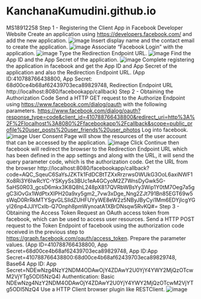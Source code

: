 # KanchanaKumudini.github.io
MS18912258
Step 1 - Registering the Client App in Facebook Developer Website
Create an application using https://developers.facebook.com/ and add the new application.
![image](https://user-images.githubusercontent.com/50174329/57983406-1394fb00-7a6f-11e9-8b90-79cade7a4ef1.png)
Insert display name and the contact email to create the application.
![image](https://user-images.githubusercontent.com/50174329/57983676-750a9900-7a72-11e9-866e-940bd765a2f6.png) 
Associate “Facebook Login” with the application.
![image](https://user-images.githubusercontent.com/50174329/57983857-e8f97100-7a73-11e9-986a-9abe31898448.png)
Type the Redirection Endpoint URL. 
![image](https://user-images.githubusercontent.com/50174329/57984884-c10f0b00-7a7d-11e9-8886-fd7162c84212.png)
Find the App ID and the App Secret of the application.
![image](https://user-images.githubusercontent.com/50174329/57984994-316a5c00-7a7f-11e9-9c48-fd77e09e9a2a.png)
Complete registering the application in facebook and get the App ID and App Secret of the application and also the Redirection Endpoint URL. (App ID:410788766438800, App Secret: 68d00ce4b68af62439703eca89829748, Redirection Endpoint URL http://localhost:8080/facebookapp/callback)
Step 2 - Obtaining the Authorization Code
Send a HTTP GET request to the Authorize Endpoint using https://www.facebook.com/dialog/oauth with the following parameters.
https://www.facebook.com/dialog/oauth?response_type=code&client_id=410788766438800&redirect_uri=http%3A%2F%2Flocalhost%3A8080%2Ffacebookapp%2Fcallback&scope=public_profile%20user_posts%20user_friends%20user_photos
Log into facebook.
![image](https://user-images.githubusercontent.com/50174329/57985495-71810d00-7a86-11e9-84b3-2ddd63128cba.png)
User Consent Page will show the resources of the user account that can be accessed by the application. 
![image](https://user-images.githubusercontent.com/50174329/57985580-92962d80-7a87-11e9-8f9d-b1287a885988.png)
Click Continue then facebook will redirect the browser to the Redirection Endpoint URL which has been defined in the app settings and along with the URL, it will send the query parameter code, which is the authorization code. 
Get the URL from the browser
http://localhost:8080/facebookapp/callback?code=AQC_SqeuC6SaYsJZKTk1FdDCBtTZXxRrzrwsOWUkG3OoL6axiNWF1Xo8Ri3Y6IwRcYC-YSKyySs3BUc1eA4GCyoM2Z7WnsDyGwk5G-5aHS0R03_gcsD6mkx3K8Q8hL248pX817QVRbWBsYy3Wip1Y0tM7Oeg7a5ggC3iOvGx1WdPtxXIPH20a9xy5gm2_7vw3xDge_Nng2ZJt791Bn85EGT69w5sWqD0RrRkMTYSgvGLSlldZUHFUYyWE8eW2z5NByJByCyi1Mm6EDYjIcgYGyI26np4JJlYCxIb-Q7Onph8pmWynoatA1XBrDNsqw5RvKQ#_=_
Step 3 - Obtaining the Access Token
Request an OAuth access token from facebook, which can be used to access user resources. Send a HTTP POST request to the Token Endpoint of facebook using the authorization code received in the previous step to https://graph.facebook.com/oauth/access_token. 
Prepare the parameter values. (App ID=410788766438800, App Secret=68d00ce4b68af62439703eca89829748, App ID:App Secret=410788766438800:68d00ce4b68af62439703eca89829748, Base64 App ID: App Secret=NDEwNzg4NzY2NDM4ODAwOjY4ZDAwY2U0YjY4YWY2MjQzOTcwM2VjYTg5ODI5NzQ4)
Authentication: Basic NDEwNzg4NzY2NDM4ODAwOjY4ZDAwY2U0YjY4YWY2MjQzOTcwM2VjYTg5ODI5NzQ4
Use a HTTP Client browser plugin like RESTClient. 
![image](https://user-images.githubusercontent.com/50174329/57986084-dbe97b80-7a8d-11e9-8ed7-4b116a1a92e7.png)
